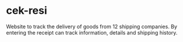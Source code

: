 # cek-resi
Website to track the delivery of goods from 12 shipping companies. By entering the receipt can track information, details and shipping history.
